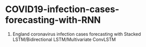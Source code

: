 # COVID19-infection-cases-forecasting-with-RNN

1) England coronavirus infection cases forecasting with Stacked LSTM/Bidirectional LSTM/Multivariate ConvLSTM
